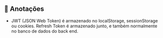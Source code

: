 ## 📖 Anotações

- JWT (JSON Web Token) é armazenado no localStorage, sessionStorage ou cookies. Refresh Token é armazenado junto, e também normalmente no banco de dados do back end.
